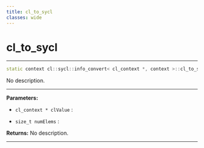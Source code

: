 ```yaml
---
title: cl_to_sycl
classes: wide
---
```

# cl_to_sycl

---

```cpp
static context cl::sycl::info_convert< cl_context *, context >::cl_to_sycl(cl_context *clValue, size_t numElems)
```


No description.


---
**Parameters:**

 - `cl_context * clValue`
: 

 - `size_t numElems`
: 

**Returns:** No description.

---
